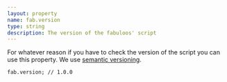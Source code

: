 ```yaml
---
layout: property
name: fab.version
type: string
description: The version of the fabuloos' script
---
```


For whatever reason if you have to check the version of the script you can use this property. We use [semantic versioning](http://semver.org).

```
fab.version; // 1.0.0
```